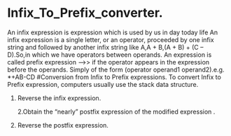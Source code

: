# Infix_To_Prefix_converter.
An infix expression is expression which is used by us in day today life An infix expression is a single letter, or an operator, proceeded by one infix string and followed by another infix string like A,A + B,(A + B) + (C – D).So,in which we have operators between operands.
An expression is called  prefix expression -->> if the operator appears in the expression before the operands. Simply of the form (operator operand1 operand2).e.g. *+AB-CD
#Conversion from Infix to Prefix expressions.
To convert Infix to Prefix expression, computers usually use the stack data structure.
1. Reverse the infix expression.

   2.Obtain the “nearly” postfix expression of the modified expression .

3. Reverse the postfix expression.

